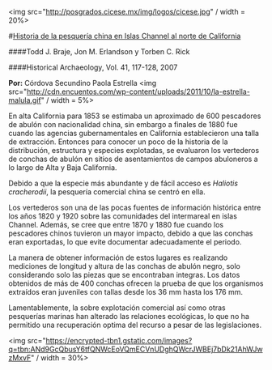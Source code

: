<img src="http://posgrados.cicese.mx/img/logos/cicese.jpg" / width = 20%>

#[Historia de la pesquería china en Islas Channel al norte de California](https://www.researchgate.net/publication/285667661_An_historic_Chinese_abalone_fishery_on_California's_Northern_Channel_Islands)

####Todd J. Braje, Jon M. Erlandson y Torben C. Rick 

####Historical Archaeology, Vol. 41, 117-128, 2007

**Por:** Córdova Secundino Paola Estrella 
<img src="http://cdn.encuentos.com/wp-content/uploads/2011/10/la-estrella-malula.gif" / width = 5%>

En alta California para 1853 se estimaba un aproximado de 600 pescadores de abulón con nacionalidad china, sin embargo a finales de 1880 fue cuando las agencias gubernamentales en California establecieron una talla de extracción. Entonces para conocer un poco de la historia  de la distribución, estructura y especies explotadas, se evaluaron  los vertederos de conchas de abulón en sitios de asentamientos de campos abuloneros a lo largo de Alta y Baja California.  

Debido a que la especie más abundante y de fácil acceso es *Haliotis cracherodii*, la pesquería comercial china se centró en ella.

Los vertederos son una de las pocas fuentes de información histórica entre los años 1820 y 1920 sobre las comunidades del intermareal en islas Channel. Además, se cree que entre 1870 y 1880 fue cuando los pescadores chinos tuvieron un mayor impacto, debido a que las conchas eran exportadas, lo que evite documentar adecuadamente el periodo.

La manera de obtener información de estos lugares es realizando mediciones de longitud y altura de las conchas de abulón negro, solo considerando solo las piezas que se encontraban integras. Los datos obtenidos de más de 400 conchas ofrecen la prueba de que los organismos extraídos eran juveniles con tallas desde los 36 mm hasta los 176 mm. 

Lamentablemente, la sobre explotación comercial así como otras pesquerías marinas han alterado las relaciones ecológicas, lo que no ha permitido una recuperación optima del recurso a pesar de las legislaciones.

<img src="https://encrypted-tbn1.gstatic.com/images?q=tbn:ANd9GcQbusY6tfQNWcEoVQmECVnUDghQWcrJWBEj7bDk21AhWJwzMxvF" / width = 30%>
